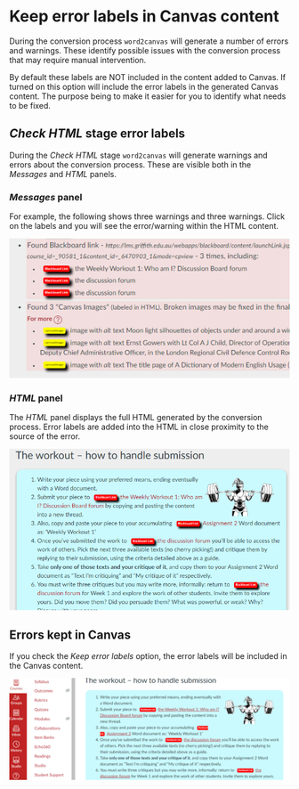 # Keep error labels in Canvas content

During the conversion process ```word2canvas``` will generate a number of errors and warnings. These identify possible issues with the conversion process that may require manual intervention.

By default these labels are NOT included in the content added to Canvas. If turned on this option will include the error labels in the generated Canvas content. The purpose being to make it easier for you to identify what needs to be fixed.

## _Check HTML_ stage error labels 

During the _Check HTML_ stage ```word2canvas``` will generate warnings and errors about the conversion process. These are visible both in the _Messages_ and _HTML_ panels.

### _Messages_ panel

For example, the following shows three warnings and three warnings. Click on the labels and you will see the error/warning within the HTML content.

![](images/errorMessagesPanel.png)  

### _HTML_ panel

The _HTML_ panel displays the full HTML generated by the conversion process. Error labels are added into the HTML in close proximity to the source of the error.

![](images/errorHtmlPanel.png)  

## Errors kept in Canvas

If you check the _Keep error labels_ option, the error labels will be included in the Canvas content.

![](images/errorLabelsCanvas.png)  
